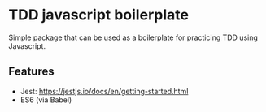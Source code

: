 # TDD javascript boilerplate

Simple package that can be used as a boilerplate for practicing TDD using Javascript.

## Features

* Jest: https://jestjs.io/docs/en/getting-started.html
* ES6 (via Babel)

